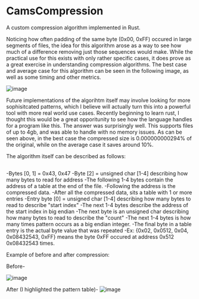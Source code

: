 # CamsCompression
A custom compression algorithm implemented in Rust.

Noticing how often padding of the same byte (0x00, 0xFF) occured in large segments of files, the idea for this algorithm 
arose as a way to see how much of a difference removing just those sequences would make. While the practical use for this exists with only
rather specific cases, it does prove as a great exercise in understanding compression algorithms. The best case and average case for this algorithm
can be seen in the following image, as well as some timing and other metrics.

![image](https://github.com/camisbored/CamsCompression/assets/81730723/b00f9cde-e377-49b8-8622-84b9241f4dde)


Future implementations of the algorihtm itself may involve looking for more sophisitcated patterns, which I believe will actually turn this into a 
powerful tool with more real world use cases. Recently beginning to learn rust, I thought this would be a great opporitunity to see how the language
handles for a program like this. The answer was surprisingly well. This supports files of up to 4gb, and was able to handle with no memory issues.
As can be seen above, in the best case the compressed size is 0.000000000294% of the original, while on the average case it saves around 10%.

The algorithm itself can be described as follows:
##
-Bytes [0, 1] = 0x43, 0x47
-Byte  [2] = unsigned char [1-4] describing how many bytes to read for address
-The following 1-4 bytes contain the address of a table at the end of the file. 
-Following the address is the compressed data.
-After all the compressed data, sits a table with 1 or more entries
-Entry byte [0] = unsigned char [1-4] describing how many bytes to read to describe "start index"
-The next 1-4 bytes describe the address of the start index in big endian
-The next byte is an unsigned char describing how many bytes to read to describe the "count"
-The next 1-4 bytes is how many times pattern occurs as a big endian integer.
-The final byte in a table entry is the actual byte value that was repeated
-Ex: {0x02, 0x0512, 0x04, 0x08432543, 0xFF} means the byte 0xFF occured at address 0x512 0x08432543 times.

Example of before and after compression:

Before- 

![image](https://github.com/camisbored/CamsCompression/assets/81730723/6e0c4277-d05a-476a-af2d-b3b28b5305df)

After (I highlighted the pattern table)-
![image](https://github.com/camisbored/CamsCompression/assets/81730723/b5a06b34-6af3-434f-9930-aa2119a68fa3)
